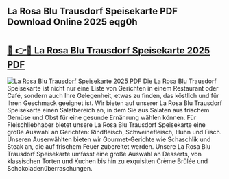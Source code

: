 ## La Rosa Blu Trausdorf Speisekarte PDF Download Online 2025 eqg0h

# <h2><a href="http://gca9goq.nevu.top/?p=La+Rosa+Blu+Trausdorf+Speisekarte">🔗 👉🔴 La Rosa Blu Trausdorf Speisekarte 2025 PDF</a></h2>

[![La Rosa Blu Trausdorf Speisekarte 2025 PDF](https://i.imgur.com/dBaPXMq.png)](http://gca9goq.nevu.top/?p=La+Rosa+Blu+Trausdorf+Speisekarte)
Die La Rosa Blu Trausdorf Speisekarte ist nicht nur eine Liste von Gerichten in einem Restaurant oder Café, sondern auch Ihre Gelegenheit, etwas zu finden, das köstlich und für Ihren Geschmack geeignet ist. Wir bieten auf unserer La Rosa Blu Trausdorf Speisekarte einen Salatbereich an, in dem Sie aus Salaten aus frischem Gemüse und Obst für eine gesunde Ernährung wählen können. Für Fleischliebhaber bietet unsere La Rosa Blu Trausdorf Speisekarte eine große Auswahl an Gerichten: Rindfleisch, Schweinefleisch, Huhn und Fisch. Unseren Auserwählten bieten wir Gourmet-Gerichte wie Schaschlik und Steak an, die auf frischem Feuer zubereitet werden. Unsere La Rosa Blu Trausdorf Speisekarte umfasst eine große Auswahl an Desserts, von klassischen Torten und Kuchen bis hin zu exquisiten Crème Brûlée und Schokoladenüberraschungen.
